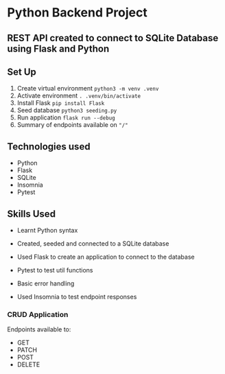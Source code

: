 # Python Backend Project

## REST API created to connect to SQLite Database using Flask and Python

## Set Up

1. Create virtual environment `python3 -m venv .venv`
2. Activate environment `. .venv/bin/activate`
3. Install Flask `pip install Flask`
4. Seed database `python3 seeding.py`
5. Run application `flask run --debug`
6. Summary of endpoints available on `"/"`

## Technologies used

- Python
- Flask
- SQLite
- Insomnia
- Pytest

## Skills Used

- Learnt Python syntax

- Created, seeded and connected to a SQLite database

- Used Flask to create an application to connect to the database

- Pytest to test util functions

- Basic error handling

- Used Insomnia to test endpoint responses

### CRUD Application

Endpoints available to:

- GET
- PATCH
- POST
- DELETE
